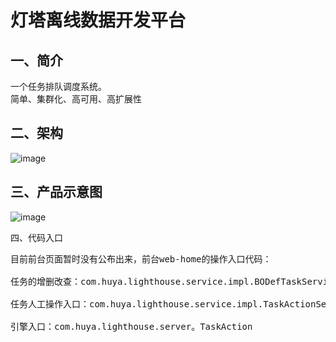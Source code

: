 灯塔离线数据开发平台
===================

一、简介
---------------------
<pre>
一个任务排队调度系统。
简单、集群化、高可用、高扩展性
</pre>

二、架构
---------------------
![image](https://github.com/meteorchenwu/lighthouse/blob/master/doc/%E6%9E%B6%E6%9E%84/lighthouse%E6%9E%B6%E6%9E%84%E5%9B%BE.png)

三、产品示意图
---------------------
![image](https://github.com/meteorchenwu/lighthouse/blob/master/doc/%E9%A1%B5%E9%9D%A2%E5%8E%9F%E5%9E%8B/%E6%A6%82%E5%86%B5.jpg)

四、代码入口
<pre>
目前前台页面暂时没有公布出来，前台web-home的操作入口代码：

任务的增删改查：com.huya.lighthouse.service.impl.BODefTaskServiceImpl

任务人工操作入口：com.huya.lighthouse.service.impl.TaskActionServiceImpl

引擎入口：com.huya.lighthouse.server。TaskAction
</pre>